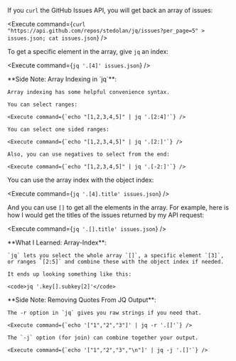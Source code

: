 <script>
import Alert from "$components/Alert.svelte";
import Execute from "$components/Execute.svelte";
</script>

If you `curl` the GitHub Issues API, you will get back an array of issues:

<Execute command={`curl "https://api.github.com/repos/stedolan/jq/issues?per_page=5" > issues.json; cat issues.json`} />

To get a specific element in the array, give `jq` an index:

<Execute command={`jq '.[4]' issues.json`} />

<Alert>
	**Side Note: Array Indexing in `jq`**:

    Array indexing has some helpful convenience syntax.

    You can select ranges:

    <Execute command={`echo "[1,2,3,4,5]" | jq '.[2:4]'`} />

    You can select one sided ranges:

    <Execute command={`echo "[1,2,3,4,5]" | jq '.[2:]'`} />

    Also, you can use negatives to select from the end:

    <Execute command={`echo "[1,2,3,4,5]" | jq '.[-2:]'`} />

</Alert>

You can use the array index with the object index:

<Execute command={`jq '.[4].title' issues.json`} />

And you can use `[]` to get all the elements in the array. For example, here is how I would get the titles of the issues returned by my API request:

<Execute command={`jq '.[].title' issues.json`} />

<Alert>
	**What I Learned: Array-Index**:

    `jq` lets you select the whole array `[]`, a specific element `[3]`, or ranges `[2:5]` and combine these with the object index if needed.

    It ends up looking something like this:

    <code>jq '.key[].subkey[2]'</code>

</Alert>

<Alert>
	**Side Note: Removing Quotes From JQ Output**:

    The -r option in `jq` gives you raw strings if you need that.

    <Execute command={`echo '["1","2","3"]' | jq -r '.[]'`} />

    The `-j` option (for join) can combine together your output.

    <Execute command={`echo '["1","2","3","\n"]' | jq -j '.[]'`} />

</Alert>
